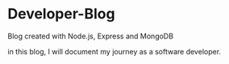 # Developer-Blog

Blog created with Node.js, Express and MongoDB

in this blog, I will document my journey as a software developer.
